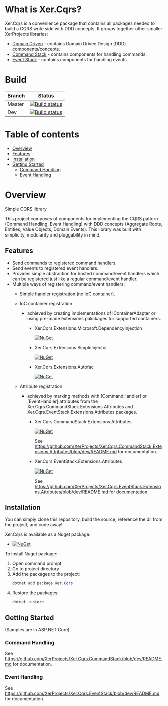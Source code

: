 # What is Xer.Cqrs?

Xer.Cqrs is a convenience package that contains all packages needed to build a CQRS write side with DDD concepts. It groups together other smaller XerProjects libraries:
* [Domain Driven](https://github.com/XerProjects/Xer.DomainDriven) - contains Domain Driven Design (DDD) components/concepts.
* [Command Stack](https://github.com/XerProjects/Xer.Cqrs.CommandStack) - contains components for handling commands.
* [Event Stack](https://github.com/XerProjects/Xer.Cqrs.EventStack) - contains components for handling events.

# Build

| Branch | Status |
|--------|--------|
| Master | [![Build status](https://ci.appveyor.com/api/projects/status/jr4h0o8h064m6je2/branch/master?svg=true)](https://ci.appveyor.com/project/XerProjects25246/xer-cqrs-5e3ne/branch/master) |
| Dev | [![Build status](https://ci.appveyor.com/api/projects/status/jr4h0o8h064m6je2/branch/dev?svg=true)](https://ci.appveyor.com/project/XerProjects25246/xer-cqrs-5e3ne/branch/dev) |


# Table of contents
* [Overview](#overview)
* [Features](#features)
* [Installation](#installation)
* [Getting Started](#getting-started)
   * [Command Handling](#command-handling)
   * [Event Handling](#event-handling)

# Overview
Simple CQRS library

This project composes of components for implementing the CQRS pattern (Command Handling, Event Handling) with DDD concepts (Aggregate Roots, Entities, Value Objects, Domain Events). This library was built with simplicity, modularity and pluggability in mind.

## Features
* Send commands to registered command handlers.
* Send events to registered event handlers.
* Provides simple abstraction for hosted command/event handlers which can be registered just like a regular command/event handler.
* Multiple ways of registering command/event handlers:
    * Simple handler registration (no IoC container).
    * IoC container registration
      * achieved by creating implementations of IContainerAdapter or using pre-made extensions pakckages for supported containers.
        * Xer.Cqrs.Extensions.Microsoft.DependencyInjection
          
          [![NuGet](https://img.shields.io/nuget/v/Xer.Cqrs.Extensions.Microsoft.DependencyInjection.svg)](https://www.nuget.org/packages/Xer.Cqrs.Extensions.Microsoft.DependencyInjection//)
          
        * Xer.Cqrs.Extensions.SimpleInjector
          
          [![NuGet](https://img.shields.io/nuget/v/Xer.Cqrs.Extensions.SimpleInjector.svg)](https://www.nuget.org/packages/Xer.Cqrs.Extensions.SimpleInjector/)
                    
        * Xer.Cqrs.Extensions.Autofac
          
          [![NuGet](https://img.shields.io/nuget/v/Xer.Cqrs.Extensions.Autofac.svg)](https://www.nuget.org/packages/Xer.Cqrs.Extensions.Autofac/)
                    
    * Attribute registration
      * achieved by marking methods with [CommandHandler] or [EventHandler] attributes from the Xer.Cqrs.CommandStack.Extensions.Attributes and Xer.Cqrs.EventStack.Extensions.Attributes packages.
      
        * Xer.Cqrs.CommandStack.Extensions.Attributes
          
          [![NuGet](https://img.shields.io/nuget/v/Xer.Cqrs.CommandStack.Extensions.Attributes.svg)](https://www.nuget.org/packages/Xer.Cqrs.CommandStack.Extensions.Attributes/)
          
          See https://github.com/XerProjects/Xer.Cqrs.CommandStack.Extensions.Attributes/blob/dev/README.md for documentation.
        
        * Xer.Cqrs.EventStack.Extensions.Attributes
          
          [![NuGet](https://img.shields.io/nuget/v/Xer.Cqrs.EventStack.Extensions.Attributes.svg)](https://www.nuget.org/packages/Xer.Cqrs.EventStack.Extensions.Attributes/)
         
          See https://github.com/XerProjects/Xer.Cqrs.EventStack.Extensions.Attributes/blob/dev/README.md for documentation.

## Installation
You can simply clone this repository, build the source, reference the dll from the project, and code away!

Xer.Cqrs is available as a Nuget package:
* [![NuGet](https://img.shields.io/nuget/v/Xer.Cqrs.svg)](https://www.nuget.org/packages/Xer.Cqrs/)

To install Nuget package:
1. Open command prompt
2. Go to project directory
3. Add the packages to the project:
    ```csharp
    dotnet add package Xer.Cqrs
    ```
4. Restore the packages:
    ```csharp
    dotnet restore
    ```

## Getting Started
(Samples are in ASP.NET Core)

### Command Handling
See https://github.com/XerProjects/Xer.Cqrs.CommandStack/blob/dev/README.md for documentation.

### Event Handling
See https://github.com/XerProjects/Xer.Cqrs.EventStack/blob/dev/README.md for documentation.
